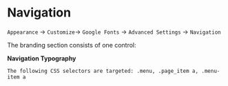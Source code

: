 # Navigation

`Appearance` → `Customize`→ `Google Fonts` → `Advanced Settings` → `Navigation`

The branding section consists of one control:

**Navigation Typography**

```text
The following CSS selectors are targeted: .menu, .page_item a, .menu-item a
```

